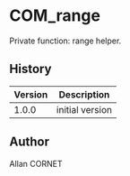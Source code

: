 # COM_range

Private function: range helper.

## History

| Version | Description     |
| ------- | --------------- |
| 1.0.0   | initial version |

## Author

Allan CORNET

